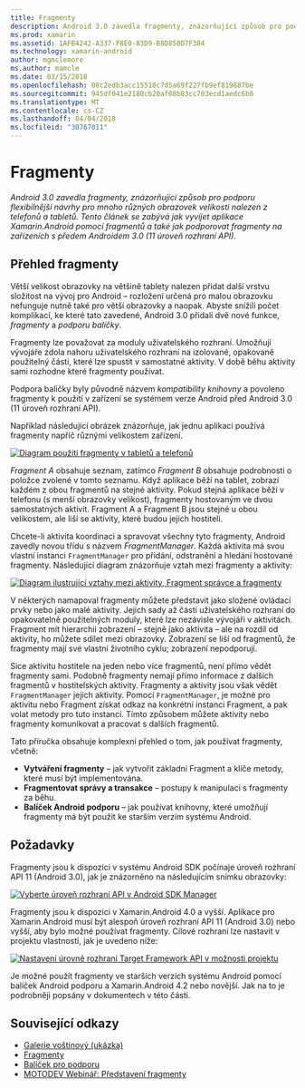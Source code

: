 ```yaml
---
title: Fragmenty
description: Android 3.0 zavedla fragmenty, znázorňující způsob pro podporu flexibilnější návrhy pro mnoho různých obrazovek velikosti nalezen z telefonů a tabletů. Tento článek se zabývá jak vyvíjet aplikace Xamarin.Android pomocí fragmentů a také jak podporovat fragmenty na zařízeních s předem Androidem 3.0 (11 úroveň rozhraní API).
ms.prod: xamarin
ms.assetid: 1AFB4242-A337-F8E0-83D9-B8D850D7F384
ms.technology: xamarin-android
author: mgmclemore
ms.author: mamcle
ms.date: 03/15/2018
ms.openlocfilehash: 08c2edb3acc15518c7d5a69f227fb9ef819887be
ms.sourcegitcommit: 945df041e2180cb20af08b83cc703ecd1aedc6b0
ms.translationtype: MT
ms.contentlocale: cs-CZ
ms.lasthandoff: 04/04/2018
ms.locfileid: "30767011"
---
```

# <a name="fragments"></a>Fragmenty

_Android 3.0 zavedla fragmenty, znázorňující způsob pro podporu flexibilnější návrhy pro mnoho různých obrazovek velikosti nalezen z telefonů a tabletů. Tento článek se zabývá jak vyvíjet aplikace Xamarin.Android pomocí fragmentů a také jak podporovat fragmenty na zařízeních s předem Androidem 3.0 (11 úroveň rozhraní API)._

## <a name="fragments-overview"></a>Přehled fragmenty

Větší velikost obrazovky na většině tablety nalezen přidat další vrstvu složitost na vývoj pro Android – rozložení určená pro malou obrazovku nefunguje nutně také pro větší obrazovky a naopak. Abyste snížili počet komplikací, ke které tato zavedené, Android 3.0 přidali dvě nové funkce, *fragmenty* a *podporu balíčky*.

Fragmenty lze považovat za moduly uživatelského rozhraní. Umožňují vývojáře zdola nahoru uživatelského rozhraní na izolované, opakovaně použitelný části, které lze spustit v samostatné aktivity. V době běhu aktivity sami rozhodne které fragmenty používat.

Podpora balíčky byly původně názvem *kompatibility knihovny* a povoleno fragmenty k použití v zařízení se systémem verze Android před Android 3.0 (11 úroveň rozhraní API).

Například následující obrázek znázorňuje, jak jednu aplikaci používá fragmenty napříč různými velikostem zařízení.

[![Diagram použití fragmenty v tabletů a telefonů](images/00.png)](images/00.png#lightbox)

*Fragment A* obsahuje seznam, zatímco *Fragment B* obsahuje podrobnosti o položce zvolené v tomto seznamu. Když aplikace běží na tablet, zobrazí každém z obou fragmentů na stejné aktivity. Pokud stejná aplikace běží v telefonu (s menší obrazovky velikost), fragmenty hostovaným ve dvou samostatných aktivit. Fragment A a Fragment B jsou stejné u obou velikostem, ale liší se aktivity, které budou jejich hostiteli.

Chcete-li aktivita koordinaci a spravovat všechny tyto fragmenty, Android zavedly novou třídu s názvem *FragmentManager*. Každá aktivita má svou vlastní instanci `FragmentManager` pro přidání, odstranění a hledání hostované fragmenty. Následující diagram znázorňuje vztah mezi fragmenty a aktivity:

[![Diagram ilustrující vztahy mezi aktivity, Fragment správce a fragmenty](images/01.png)](images/01.png#lightbox)

V některých namapoval fragmenty můžete představit jako složené ovládací prvky nebo jako malé aktivity. Jejich sady až částí uživatelského rozhraní do opakovatelně použitelných moduly, které lze nezávisle vývojáři v aktivitách. Fragment mít hierarchii zobrazení – stejně jako aktivita – ale na rozdíl od aktivity, ho můžete sdílet mezi obrazovky. Zobrazení se liší od fragmentů, že fragmenty mají své vlastní životního cyklu; zobrazení nepodporují.

Sice aktivitu hostitele na jeden nebo více fragmentů, není přímo vědět fragmenty sami. Podobně fragmenty nemají přímo informace z dalších fragmentů v hostitelských aktivity. Fragmenty a aktivity jsou však vědět `FragmentManager` jejich aktivity. Pomocí `FragmentManager`, je možné pro aktivitu nebo Fragment získat odkaz na konkrétní instanci Fragment, a pak volat metody pro tuto instanci. Tímto způsobem můžete aktivity nebo fragmenty komunikovat a pracovat s dalších fragmentů.

Tato příručka obsahuje komplexní přehled o tom, jak používat fragmenty, včetně:

-   **Vytváření fragmenty** – jak vytvořit základní Fragment a klíče metody, které musí být implementována.
-   **Fragmentovat správy a transakce** – postupy k manipulaci s fragmenty za běhu.
-   **Balíček Android podporu** – jak používat knihovny, které umožňují fragmenty má být použit ke starším verzím systému Android.


## <a name="requirements"></a>Požadavky

Fragmenty jsou k dispozici v systému Android SDK počínaje úroveň rozhraní API 11 (Android 3.0), jak je znázorněno na následujícím snímku obrazovky:

[![Vyberte úroveň rozhraní API v Android SDK Manager](images/02.png)](images/02.png#lightbox)

Fragmenty jsou k dispozici v Xamarin.Android 4.0 a vyšší. Aplikace pro Xamarin.Android musí být alespoň úroveň rozhraní API 11 (Android 3.0) nebo vyšší, aby bylo možné používat fragmenty. Cílové rozhraní lze nastavit v projektu vlastnosti, jak je uvedeno níže:

[![Nastavení úrovně rozhraní Target Framework API v možnosti projektu](images/03-sml.png)](images/03.png#lightbox)

Je možné použít fragmenty ve starších verzích systému Android pomocí balíček Android podporu a Xamarin.Android 4.2 nebo novější. Jak na to je podrobněji popsány v dokumentech v této části.


## <a name="related-links"></a>Související odkazy

- [Galerie voštinový (ukázka)](https://developer.xamarin.com/samples/monodroid/HoneycombGallery)
- [Fragmenty](http://developer.android.com/guide/topics/fundamentals/fragments.html)
- [Balíček pro podporu](http://developer.android.com/sdk/compatibility-library.html)
- [MOTODEV Webinář: Představení fragmenty](http://motodev.adobeconnect.com/p9h1aqk3ttn/)
